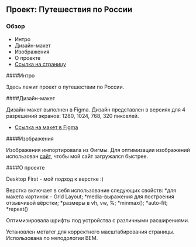 ## Проект: Путешествия по России
### Обзор
* Интро
* Дизайн-макет
* Изображения
* О проекте
* [Ссылка на страницу](https://alinalvova.github.io/russian-travel/)

####Интро

Здесь лежит проект о путешествии по России.

####Дизайн-макет

Дизайн-макет выполнен в Figma. Дизайн представлен в версиях для 4 разрешений экранов: 1280, 1024, 768, 320 пикселей.

* [Ссылка на макет в Figma](https://www.figma.com/file/5S2WSbEFL6awjVWJ0NWL8Q/Sprint-3_-Russia-_-desktop-mobile?node-id=28503%3A0)

####Изображения

Изображения импортировала из Фигмы.
Для оптимизации изображений использован [сайт](https://tinypng.com/), чтобы мой сайт загружался быстрее.

####О проекте

Desktop First - мой подход к верстке :)

Верстка включает в себя использование следующих свойств:
*для макета картинок - Grid Layout;
*media-выражения для построения отзывчивой вёрстки;
*размеры в vh, vw, %;
*minmax();
*auto-fit;
*repeat()

Оптимизировала шрифты под устройства с различными расширениями.

Установлен метатег для корректного масштабирования страницы.
Использована по методологии BEM.
